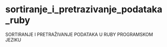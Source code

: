 # sortiranje_i_pretrazivanje_podataka_ruby
SORTIRANJE I PRETRAŽIVANJE PODATAKA U RUBY PROGRAMSKOM JEZIKU
